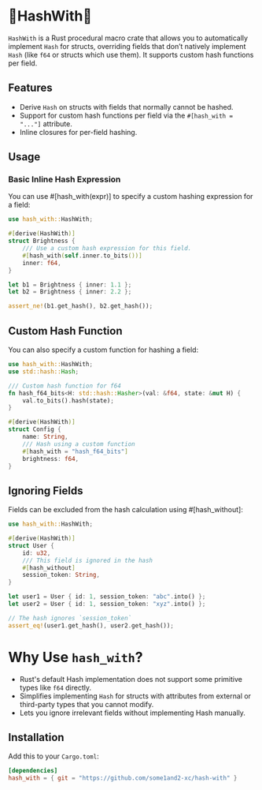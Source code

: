 # 🦀HashWith🦀

`HashWith` is a Rust procedural macro crate that allows you to automatically implement `Hash` for structs, overriding fields that don’t natively implement `Hash` (like `f64` or structs which use them). It supports custom hash functions per field.

## Features

- Derive `Hash` on structs with fields that normally cannot be hashed.
- Support for custom hash functions per field via the `#[hash_with = "..."]` attribute.
- Inline closures for per-field hashing.

## Usage

### Basic Inline Hash Expression

You can use #[hash_with(expr)] to specify a custom hashing expression for a field:
```rust
use hash_with::HashWith;

#[derive(HashWith)]
struct Brightness {
    /// Use a custom hash expression for this field.
    #[hash_with(self.inner.to_bits())]
    inner: f64,
}

let b1 = Brightness { inner: 1.1 };
let b2 = Brightness { inner: 2.2 };

assert_ne!(b1.get_hash(), b2.get_hash());
```

## Custom Hash Function

You can also specify a custom function for hashing a field:

```rust
use hash_with::HashWith;
use std::hash::Hash;

/// Custom hash function for f64
fn hash_f64_bits<H: std::hash::Hasher>(val: &f64, state: &mut H) {
    val.to_bits().hash(state);
}

#[derive(HashWith)]
struct Config {
    name: String,
    /// Hash using a custom function
    #[hash_with = "hash_f64_bits"]
    brightness: f64,
}
```

## Ignoring Fields

Fields can be excluded from the hash calculation using #[hash_without]:

```rust
use hash_with::HashWith;

#[derive(HashWith)]
struct User {
    id: u32,
    /// This field is ignored in the hash
    #[hash_without]
    session_token: String,
}

let user1 = User { id: 1, session_token: "abc".into() };
let user2 = User { id: 1, session_token: "xyz".into() };

// The hash ignores `session_token`
assert_eq!(user1.get_hash(), user2.get_hash());
```

# Why Use `hash_with`?
 - Rust's default Hash implementation does not support some primitive types like `f64` directly.
 - Simplifies implementing `Hash` for structs with attributes from external or third-party types that you cannot modify.
 - Lets you ignore irrelevant fields without implementing Hash manually.

## Installation

Add this to your `Cargo.toml`:

```toml
[dependencies]
hash_with = { git = "https://github.com/some1and2-xc/hash-with" }
```
